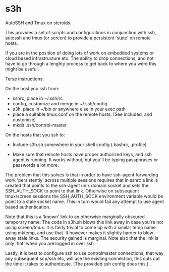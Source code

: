 s3h
===

AutoSSH and Tmux on steroids. 

This provides a set of scripts and configurations in conjunction with ssh,
autossh and tmux (or screen) to provide a persistent 'state' on remote hosts.

If you are in the position of doing lots of work on embedded systems or
cloud based infrastructure etc. The ability to drop connections, and
not have to go through a lenghty process to get back to where you were
this might be useful. 

Terse instructions:

On the host you ssh from:

- sshrc, place in ~/.ssh/rc
- config, customize and  merge in ~/.ssh/config
- s3h, place in ~/bin or anywhere else in your exec path
- place a suitable tmux.conf on the remote hosts. 
  (See included, and customize)
- mkdir .ssh/control-master

On the hosts that you ssh to:
- Include s3h.sh somewhere in your shell config (.bashrc, .profile)

- Make sure that remote hosts have proper authorized keys, and ssh
  agent is running. It works without, but you'll be typing passphrases
  or passwords a lot more.

The problem that this solves is that in order to have ssh-agent
forwarding work 'persistently' across multiple sessions requires that
in sshrc a link is created that points to the ssh-agent unix domain
socket and sets the SSH_AUTH_SOCK to point to that link. Otherwise on
subsequent tmux/screen sessions the SSH_AUTH_SOCK environment variable
would be point to a stale socket name. This in turn would fail any
attempt to use agent based authentication.

Note that this is a 'known' link to an otherwise marginally obscured
temporary name. The code in s3h.sh blows this link away in case you're
not using screen/tmux. It is fairly trivial to come up with a similar
temp name using mktemp, and use that. It however makes it slightly
harder to blow away stale links. The security gained is marginal. Note
also that the link is only 'hot' when you are logged in over ssh.

Lastly, it is best to configure ssh to use controlmaster connections,
that way any subsequent scp/ssh etc, will use the existing connection,
this cuts out the time it takes to authenticate. (The provided ssh
config does this.)






